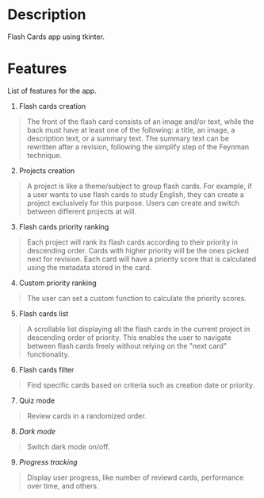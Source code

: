 # Description
Flash Cards app using tkinter.

# Features
List of features for the app.

1. Flash cards creation

> The front of the flash card consists of an image and/or text, while the back must have at least one of the following: a title, an image, a description text, or a summary text. The summary text can be rewritten after a revision, following the simplify step of the Feynman technique.

2. Projects creation

> A project is like a theme/subject to group flash cards. For example, if a user wants to use flash cards to study English, they can create a project exclusively for this purpose. Users can create and switch between different projects at will.

3. Flash cards priority ranking

> Each project will rank its flash cards according to their priority in descending order. Cards with higher priority will be the ones picked next for revision. Each card will have a priority score that is calculated using the metadata stored in the card.

4. Custom priority ranking

> The user can set a custom function to calculate the priority scores.

5. Flash cards list

> A scrollable list displaying all the flash cards in the current project in descending order of priority. This enables the user to navigate between flash cards freely without relying on the "next card" functionality.

6. Flash cards filter

> Find specific cards based on criteria such as creation date or priority.

7. Quiz mode

> Review cards in a randomized order.

8. _Dark mode_

> Switch dark mode on/off.

9. _Progress tracking_

> Display user progress, like number of reviewd cards, performance over time, and others.
